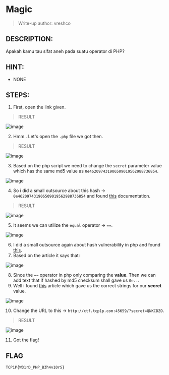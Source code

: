# Magic
> Write-up author: vreshco
## DESCRIPTION:
Apakah kamu tau sifat aneh pada suatu operator di PHP?
## HINT:
- NONE
## STEPS:
1. First, open the link given.

> RESULT

![image](https://user-images.githubusercontent.com/70703371/213866585-5dfef9da-e9f5-4804-a0dc-127c81256fc4.png)


2. Hmm.. Let's open the `.php` file we got then.

> RESULT

![image](https://user-images.githubusercontent.com/70703371/213866714-574a4759-73d2-44f9-b411-1dbda29a674e.png)


3. Based on the php script we need to change the `secret` parameter value which has the same md5 value as `0e462097431906509019562988736854`.

![image](https://user-images.githubusercontent.com/70703371/213866825-059e32a2-30c5-4d0d-ab70-bd4964661ff9.png)


4. So i did a small outsource about this hash -> `0e462097431906509019562988736854` and found [this](https://stackoverflow.com/questions/22140204/why-md5240610708-is-equal-to-md5qnkcdzo) documentation.

> RESULT

![image](https://user-images.githubusercontent.com/70703371/213866924-cd2350f0-6806-4d70-81da-85922a2cf197.png)


5. It seems we can utilize the `equal` operator -> `==`.

![image](https://user-images.githubusercontent.com/70703371/213866958-1fdd418a-5c81-4fef-b372-429258e983c1.png)


6. I did a small outsource again about hash vulnerability in php and found [this](https://securityaffairs.co/36732/hacking/php-hash-comparison-flaw.html).
7. Based on the article it says that:

![image](https://user-images.githubusercontent.com/70703371/213867171-9ff0c4f3-c186-4066-8736-b49be702ffc9.png)


8. Since the `==` operator in php only comparing the **value**. Then we can add text that if hashed by md5 checksum shall gave us `0e..`.
9. Well i found [this](https://offsec.almond.consulting/super-magic-hash.html) article which gave us the correct strings for our **secret** value.

![image](https://user-images.githubusercontent.com/70703371/213867328-7e5890c2-e263-4dd4-8281-a3e5eee350f5.png)


10. Change the URL to this -> `http://ctf.tcp1p.com:45659/?secret=QNKCDZO`.

> RESULT

![image](https://user-images.githubusercontent.com/70703371/213867352-790195ea-b464-4a48-96c7-c02c20fb93ab.png)


11. Got the flag!

## FLAG

```
TCP1P{W31rD_PHP_B3h4v10rS} 
```


